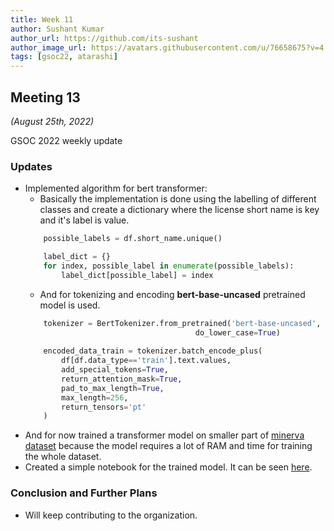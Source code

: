```yaml
---
title: Week 11
author: Sushant Kumar
author_url: https://github.com/its-sushant
author_image_url: https://avatars.githubusercontent.com/u/76658675?v=4
tags: [gsoc22, atarashi]
---
```


<!--
SPDX-License-Identifier: CC-BY-SA-4.0

SPDX-FileCopyrightText: 2022 Sushant Kumar <sushantmishra02102002@gmail.com>
-->

## Meeting 13

_(August 25th, 2022)_

GSOC 2022 weekly update

<!--truncate-->


### Updates

- Implemented algorithm for bert transformer:
    - Basically the implementation is done using the labelling of different classes and create a dictionary where the 
    license short name is key and it's label is value.
    ```python
        possible_labels = df.short_name.unique()

        label_dict = {}
        for index, possible_label in enumerate(possible_labels):
            label_dict[possible_label] = index
    ```
    - And for tokenizing and encoding **bert-base-uncased** pretrained model is used.
    ```python
        tokenizer = BertTokenizer.from_pretrained('bert-base-uncased', 
                                          do_lower_case=True)
                                          
        encoded_data_train = tokenizer.batch_encode_plus(
            df[df.data_type=='train'].text.values, 
            add_special_tokens=True, 
            return_attention_mask=True, 
            pad_to_max_length=True, 
            max_length=256, 
            return_tensors='pt'
        )
    ```
- And for now trained a transformer model on smaller part of [minerva dataset](https://github.com/fossology/Minerva-Dataset-Generation)
because the model requires a lot of RAM and time for training the whole dataset.
- Created a simple notebook for the trained model. It can be seen [here](https://www.kaggle.com/sushanttkr07/bertmodel1).

### Conclusion and Further Plans

- Will keep contributing to the organization.
